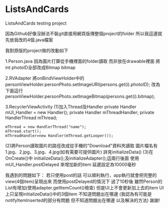 # ListsAndCards
ListsAndCards testing project

因為Github好像沒辦法不裝git直接用網頁版傳整個project的folder
所以我這邊就先放我改的4個.java檔案

我對原版的project做的改動如下

1.Person.java
因為圖片打算從手機裡面的folder讀取 而非放在drawable裡面
將int photoID全部改成Bitmap bitmap

2.RVAdapter
將onBindViewHolder中的
personViewHolder.personPhoto.setImageURI(persons.get(i).photoID);
改為下面這行
personViewHolder.personPhoto.setImageBitmap(persons.get(i).bitmap);

3.RecyclerViewActivity
  (1)加入Thread及Handler
    private Handler mUI_Handler = new Handler();
    private Handler mThreadHandler;
    private HandlerThread mThread;
    
    mThread = new HandlerThread("name");
    mThread.start();
    mThreadHandler=new Handler(mThread.getLooper());
  (2)將Person讀取圖片的路徑改成從手機的"Download"資料夾讀取 圖片檔名有  1.jpg、2.jpg、3.jpg、4.jpg(如有需要可提供圖片)
    詳見initializeData()
  (3)在OnCreate()中 initializeData();及initializeAdapter();這兩行後面 使用mUI_Handler.postDelayed 來增加新的item 延遲設定為10000毫秒
  
我遇到的問題如下：
若只使用post的話 可以順利執行，app執行就會把完整的view(4個item)呈現出來
而使用postDelayed的情況下 過了10秒後 雖然Person的List有增加(使用adapter.getItemCount()檢查) 但是UI上不會更新加上去的item UI上只呈現initializeData()中的3個item
不知道問題出在哪邊
(我認為有可能是notifyItemInserted的部分有問題 但不知道問題出在哪邊 以及解決的方法)
謝謝!
